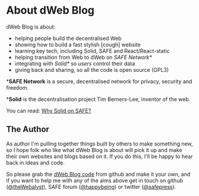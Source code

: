 # About dWeb Blog

dWeb Blog is about:

- helping people build the decentralised Web
- showing how to build a fast stylish [cough] website
- learning key tech, including Solid, SAFE and React/React-static
- helping transition from Web to dWeb on _SAFE Network*_
- integrating with _Solid*_ so _users_ control their data
- giving back and sharing, so all the code is open source (GPL3)

***SAFE Network** is a secure, decentralised network for privacy, security and freedom.

***Solid** is the decentralisation project Tim Berners-Lee, inventor of the web.

You can read: [Why Solid on SAFE?](/blog/post/004-why-solid-on-safe/)

<a name='the-author'></a>
## The Author
As author I'm pulling together things built by others to make something new, so I hope folk who like what dWeb Blog is about will pick it up and make their own websites and blogs based on it. If you do this, I'll be happy to hear back in ideas and code.

So please grab the [dWeb Blog code](https://github.com/happybeing/dweb-blog) from github and make it your own, and if you want to help me with any of the aims above get in touch on github ([@theWebalyst](https://github.com/happybeing)), SAFE forum ([@happybeing](https://safenetforum.org/u/happybeing)) or twitter ([@safepress](https://twitter.com/safepress)).
